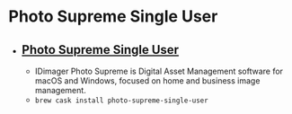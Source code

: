 # Photo Supreme Single User
- [Photo Supreme Single User](https://www.idimager.com/home)
  - 
  - IDimager Photo Supreme is Digital Asset Management software for macOS and Windows, focused on home and business image management.
  - `brew cask install photo-supreme-single-user`
